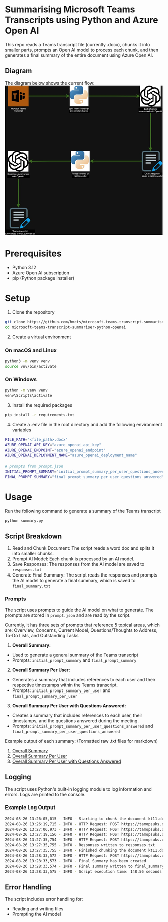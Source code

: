 # Summarising Microsoft Teams Transcripts using Python and Azure Open AI

This repo reads a Teams transcript file (currently .docx), chunks it into smaller parts, prompts an Open AI model to process each chunk, and then generates a final summary of the entire document using Azure Open AI.

## Diagram

The diagram below shows the current flow:
![Diagram](diagram/teams_transcript.jpg)

# Prerequisites

- Python 3.12
- Azure Open AI subscription
- pip (Python package installer)

# Setup

1. Clone the repository

```bash
git clone https://github.com/hmcts/microsoft-teams-transcript-summariser-python-openai.git
cd microsoft-teams-transcript-summariser-python-openai
``` 

2. Create a virtual environment

### On macOS and Linux

```bash
python3 -m venv venv
source vnv/bin/activate
```

### On Windows

```bash
python -m venv venv
venv\Scripts\activate
```

3. Install the required packages

```bash
pip install -r requirements.txt
```

4. Create a .env file in the root directory and add the following environment variables

```bash
FILE_PATH="<file_path>.docx"
AZURE_OPENAI_API_KEY="azure_openai_api_key"
AZURE_OPENAI_ENDPOINT="azure_openai_endpoint"
AZURE_OPENAI_DEPLOYMENT_NAME="azure_openai_deployment_name"

# prompts from prompt.json
INITIAL_PROMPT_SUMMARY="initial_prompt_summary_per_user_questions_answered"
FINAL_PROMPT_SUMMARY="final_prompt_summary_per_user_questions_answered"
```

# Usage

Run the following command to generate a summary of the Teams transcript

```bash
python summary.py
```

## Script Breakdown

1. Read and Chunk Document: The script reads a word doc and splits it into smaller chunks.
2. Prompt AI Model: Each chunk is processed by an AI model.
3. Save Responses: The responses from the AI model are saved to `responses.txt`
3. Generate Final Summary: The script reads the responses and prompts the AI model to generate a final summary, which is saved to `final_summary.txt`

### Prompts 

The script uses prompts to guide the AI model on what to generate. The prompts are stored in `prompt.json` and are read by the script.

Currently, it has three sets of prompts that reference 5 topical areas, which are: Overview, Concerns, Current Model, Questions/Thoughts to Address, To-Do Lists, and Outstanding Tasks
1. **Overall Summary:**
- Used to generate a general summary of the Teams transcript
- Prompts: `initial_prompt_summary` and `final_prompt_summary` 

2. **Overall Summary Per User:**
- Generates a summary that includes references to each user and their respective timestamps within the Teams transcript.
- Prompts: `initial_prompt_summary_per_user` and `final_prompt_summary_per_user`

3. **Overall Summary Per User with Questions Answered:**
- Creates a summary that includes references to each user, their timestamps, and the questions answered during the meeting.
- Prompts: `initial_prompt_summary_per_user_questions_answered` and `final_prompt_summary_per_user_questions_answered`

Example output of each summary:
(Formatted raw .txt files for markdown)
1. [Overall Summary](summaries/1.md)
2. [Overall Summary Per User](summaries/2.md)
3. [Overall Summary Per User with Questions Answered](summaries/3.md)

## Logging

The script uses Python's built-in logging module to log information and errors. Logs are printed to the console.

### Example Log Output

```bash
2024-08-26 13:26:05,015 - INFO - Starting to chunk the document kt11.docx
2024-08-26 13:26:19,715 - INFO - HTTP Request: POST https://tamopsuks.openai.azure.com/openai/deployments/gpt4/chat/completions?api-version=2024-02-01 "HTTP/1.1 200 OK"
2024-08-26 13:27:06,973 - INFO - HTTP Request: POST https://tamopsuks.openai.azure.com/openai/deployments/gpt4/chat/completions?api-version=2024-02-01 "HTTP/1.1 200 OK"
2024-08-26 13:27:19,156 - INFO - HTTP Request: POST https://tamopsuks.openai.azure.com/openai/deployments/gpt4/chat/completions?api-version=2024-02-01 "HTTP/1.1 200 OK"
2024-08-26 13:27:35,754 - INFO - HTTP Request: POST https://tamopsuks.openai.azure.com/openai/deployments/gpt4/chat/completions?api-version=2024-02-01 "HTTP/1.1 200 OK"
2024-08-26 13:27:35,755 - INFO - Responses written to responses.txt
2024-08-26 13:27:35,755 - INFO - Finished chunking the document kt11.docx
2024-08-26 13:28:33,572 - INFO - HTTP Request: POST https://tamopsuks.openai.azure.com/openai/deployments/gpt4/chat/completions?api-version=2024-02-01 "HTTP/1.1 200 OK"
2024-08-26 13:28:33,573 - INFO - Final Summary has been created
2024-08-26 13:28:33,574 - INFO - Final summary written to final_summary.txt
2024-08-26 13:28:33,575 - INFO - Script execution time: 148.56 seconds
```

## Error Handling

The script includes error handling for:

- Reading and writing files
- Prompting the AI model 